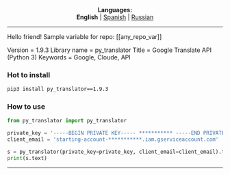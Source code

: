 
<p align="center"><b>Languages:</b><br /><b>English</b> | <a href="https://github.com/markolofsen/py_translator/blob/master/README_es.md">Spanish</a> | <a href="https://github.com/markolofsen/py_translator/blob/master/README_ru.md">Russian</a></p>

---

Hello friend!
Sample variable for repo: [[any_repo_var]]

Version = 1.9.3
Library name = py_translator
Title = Google Translate API (Python 3)
Keywords = Google, Cloude, API

### Hot to install

```sh
pip3 install py_translator==1.9.3
```
                    

### How to use

```python
from py_translator import py_translator

private_key = '-----BEGIN PRIVATE KEY----- *********** -----END PRIVATE KEY-----'
client_email = 'starting-account-***********.iam.gserviceaccount.com'

s = py_translator(private_key=private_key, client_email=client_email).translate(text="Hello new world!", target_language='cn')
print(s.text)

```
                

    

---

